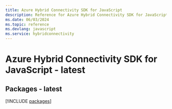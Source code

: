 ```yaml
---
title: Azure Hybrid Connectivity SDK for JavaScript
description: Reference for Azure Hybrid Connectivity SDK for JavaScript
ms.date: 06/03/2024
ms.topic: reference
ms.devlang: javascript
ms.service: hybridconnectivity
---
```

# Azure Hybrid Connectivity SDK for JavaScript - latest
## Packages - latest
[!INCLUDE [packages](hybrid-connectivity-index.md)]
